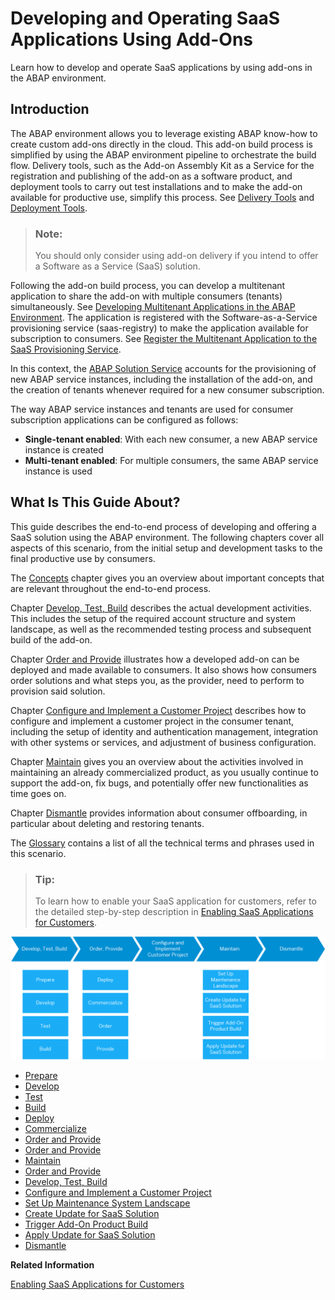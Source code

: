<!-- loioe3c38ebaefc44523b679e7a0c375bc86 -->

# Developing and Operating SaaS Applications Using Add-Ons

Learn how to develop and operate SaaS applications by using add-ons in the ABAP environment.



<a name="loioe3c38ebaefc44523b679e7a0c375bc86__section_lkq_q35_rnb"/>

## Introduction

The ABAP environment allows you to leverage existing ABAP know-how to create custom add-ons directly in the cloud. This add-on build process is simplified by using the ABAP environment pipeline to orchestrate the build flow. Delivery tools, such as the Add-on Assembly Kit as a Service for the registration and publishing of the add-on as a software product, and deployment tools to carry out test installations and to make the add-on available for productive use, simplify this process. See [Delivery Tools](https://www.project-piper.io/scenarios/abapEnvironmentAddons/#delivery-tools) and [Deployment Tools](https://www.project-piper.io/scenarios/abapEnvironmentAddons/#deployment-tools).

> ### Note:  
> You should only consider using add-on delivery if you intend to offer a Software as a Service \(SaaS\) solution.

Following the add-on build process, you can develop a multitenant application to share the add-on with multiple consumers \(tenants\) simultaneously. See [Developing Multitenant Applications in the ABAP Environment](developing-multitenant-applications-in-the-abap-environment-195031f.md). The application is registered with the Software-as-a-Service provisioning service \(saas-registry\) to make the application available for subscription to consumers. See [Register the Multitenant Application to the SaaS Provisioning Service](https://help.sap.com/viewer/65de2977205c403bbc107264b8eccf4b/Cloud/en-US/3971151ba22e4faa9b245943feecea54.html).

In this context, the [ABAP Solution Service](abap-solution-service-4370115.md) accounts for the provisioning of new ABAP service instances, including the installation of the add-on, and the creation of tenants whenever required for a new consumer subscription.

The way ABAP service instances and tenants are used for consumer subscription applications can be configured as follows:

-   **Single-tenant enabled**: With each new consumer, a new ABAP service instance is created
-   **Multi-tenant enabled**: For multiple consumers, the same ABAP service instance is used



<a name="loioe3c38ebaefc44523b679e7a0c375bc86__section_mcg_pgt_rnb"/>

## What Is This Guide About?

This guide describes the end-to-end process of developing and offering a SaaS solution using the ABAP environment. The following chapters cover all aspects of this scenario, from the initial setup and development tasks to the final productive use by consumers.

The [Concepts](concepts-9482e7e.md#loio9482e7eef4634cb993a4ae296b2029fa) chapter gives you an overview about important concepts that are relevant throughout the end-to-end process.

Chapter [Develop, Test, Build](develop-test-build-3bf575a.md#loio3bf575a3dc5043f895f8bd411d2a86a1) describes the actual development activities. This includes the setup of the required account structure and system landscape, as well as the recommended testing process and subsequent build of the add-on.

Chapter [Order and Provide](order-and-provide-975bd3e.md#loio975bd3e54cbe4e52af346740658d1a4a) illustrates how a developed add-on can be deployed and made available to consumers. It also shows how consumers order solutions and what steps you, as the provider, need to perform to provision said solution.

Chapter [Configure and Implement a Customer Project](configure-and-implement-a-customer-project-363d2ea.md#loio363d2ea033b14ecfa5c67cf8d3e7cb01) describes how to configure and implement a customer project in the consumer tenant, including the setup of identity and authentication management, integration with other systems or services, and adjustment of business configuration.

Chapter [Maintain](maintain-9721f0f.md#loio9721f0fb92a84e2a95309acf445cb0a9) gives you an overview about the activities involved in maintaining an already commercialized product, as you usually continue to support the add-on, fix bugs, and potentially offer new functionalities as time goes on.

Chapter [Dismantle](dismantle-35a5882.md) provides information about consumer offboarding, in particular about deleting and restoring tenants.

The [Glossary](glossary-6e251fa.md) contains a list of all the technical terms and phrases used in this scenario.

> ### Tip:  
> To learn how to enable your SaaS application for customers, refer to the detailed step-by-step description in [Enabling SaaS Applications for Customers](enabling-saas-applications-for-customers-72b0b11.md#loio72b0b1130ee243179b0905ea2cd5adb1).

![](images/E2E_Guide_Introduction_3a1c720.png)

-   [Prepare](develop-test-build-3bf575a.md#loio4338854e3133407abb47d3a281dbd1e1)
-   [Develop](develop-test-build-3bf575a.md#loio9464e3af139d4e0581cb4e819886b0c8)
-   [Test](develop-test-build-3bf575a.md#loio023cf9d301b1479484e70b17cd5cf587)
-   [Build](develop-test-build-3bf575a.md#loio25049720bde447e395b3df0bc05e5a50)
-   [Deploy](order-and-provide-975bd3e.md#loio4e35eb027f284b7fa6219bc70561fb4e)
-   [Commercialize](order-and-provide-975bd3e.md#loio57c19c7c4dfa4c3cbb846c1ac57e2095)
-   [Order and Provide](order-and-provide-975bd3e.md#loioa24217a0d6fa434bbce97869dfb70dda)
-   [Order and Provide](order-and-provide-975bd3e.md#loioa24217a0d6fa434bbce97869dfb70dda)
-   [Maintain](maintain-9721f0f.md#loio9721f0fb92a84e2a95309acf445cb0a9)
-   [Order and Provide](order-and-provide-975bd3e.md#loio975bd3e54cbe4e52af346740658d1a4a)
-   [Develop, Test, Build](develop-test-build-3bf575a.md#loio3bf575a3dc5043f895f8bd411d2a86a1)
-   [Configure and Implement a Customer Project](configure-and-implement-a-customer-project-363d2ea.md#loio363d2ea033b14ecfa5c67cf8d3e7cb01)
-   [Set Up Maintenance System Landscape](maintain-9721f0f.md#loio44035458f01e4142a18d44f9c0301e62)
-   [Create Update for SaaS Solution](maintain-9721f0f.md#loioa35582346bff4914a5b4b0bcb776668c)
-   [Trigger Add-On Product Build](maintain-9721f0f.md#loio7f6988a9a9f94845825d8c7ff66990fb)
-   [Apply Update for SaaS Solution](maintain-9721f0f.md#loio0a80d4c5c079435e9aca4eb9e6841de9)
-   [Dismantle](dismantle-35a5882.md)

**Related Information**  


[Enabling SaaS Applications for Customers](enabling-saas-applications-for-customers-72b0b11.md#loio72b0b1130ee243179b0905ea2cd5adb1 "You can provide an application to multiple customers as a SaaS solution in the ABAP environment. This process comprises the following steps: the build of an add-on version, its deployment, its ordering and provisioning with a multitenant application, and a possible updating process. The following concrete example guides you step by step through this process.")

